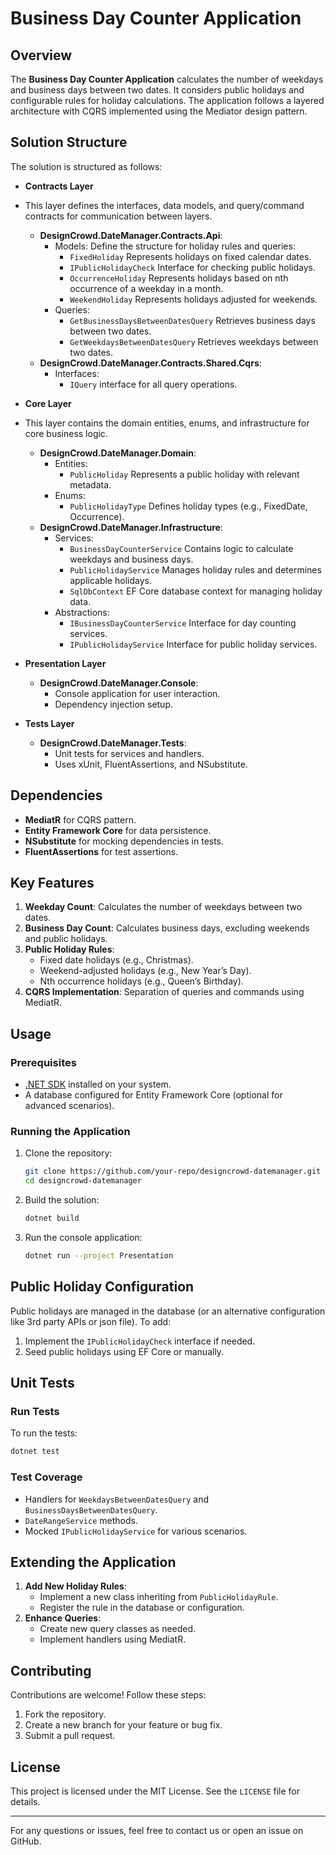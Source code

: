 
# Business Day Counter Application

## Overview
The **Business Day Counter Application** calculates the number of weekdays and business days between two dates. It considers public holidays and configurable rules for holiday calculations. The application follows a layered architecture with CQRS implemented using the Mediator design pattern.

## Solution Structure
The solution is structured as follows:

- **Contracts Layer**
- This layer defines the interfaces, data models, and query/command contracts for communication between layers.
  - **DesignCrowd.DateManager.Contracts.Api**:
    - Models: Define the structure for holiday rules and queries:
      - `FixedHoliday` Represents holidays on fixed calendar dates.
      - `IPublicHolidayCheck` Interface for checking public holidays.
      - `OccurrenceHoliday` Represents holidays based on nth occurrence of a weekday in a month.
      - `WeekendHoliday` Represents holidays adjusted for weekends.
    - Queries:
      - `GetBusinessDaysBetweenDatesQuery` Retrieves business days between two dates.
      - `GetWeekdaysBetweenDatesQuery` Retrieves weekdays between two dates.
  - **DesignCrowd.DateManager.Contracts.Shared.Cqrs**:
    - Interfaces:
      - `IQuery` interface for all query operations.

- **Core Layer**
- This layer contains the domain entities, enums, and infrastructure for core business logic.
  - **DesignCrowd.DateManager.Domain**:
    - Entities:
      - `PublicHoliday` Represents a public holiday with relevant metadata.
    - Enums:
      - `PublicHolidayType` Defines holiday types (e.g., FixedDate, Occurrence).
  - **DesignCrowd.DateManager.Infrastructure**:
    - Services:
      - `BusinessDayCounterService` Contains logic to calculate weekdays and business days.
      - `PublicHolidayService` Manages holiday rules and determines applicable holidays.
      - `SqlDbContext` EF Core database context for managing holiday data.
    - Abstractions:
      - `IBusinessDayCounterService` Interface for day counting services.
      - `IPublicHolidayService` Interface for public holiday services.

- **Presentation Layer**
  - **DesignCrowd.DateManager.Console**:
    - Console application for user interaction.
    - Dependency injection setup.

- **Tests Layer**
  - **DesignCrowd.DateManager.Tests**:
    - Unit tests for services and handlers.
    - Uses xUnit, FluentAssertions, and NSubstitute.

## Dependencies
- **MediatR** for CQRS pattern.
- **Entity Framework Core** for data persistence.
- **NSubstitute** for mocking dependencies in tests.
- **FluentAssertions** for test assertions.

## Key Features
1. **Weekday Count**: Calculates the number of weekdays between two dates.
2. **Business Day Count**: Calculates business days, excluding weekends and public holidays.
3. **Public Holiday Rules**:
   - Fixed date holidays (e.g., Christmas).
   - Weekend-adjusted holidays (e.g., New Year’s Day).
   - Nth occurrence holidays (e.g., Queen’s Birthday).
4. **CQRS Implementation**: Separation of queries and commands using MediatR.

## Usage
### Prerequisites
- [.NET SDK](https://dotnet.microsoft.com/) installed on your system.
- A database configured for Entity Framework Core (optional for advanced scenarios).

### Running the Application
1. Clone the repository:
   ```bash
   git clone https://github.com/your-repo/designcrowd-datemanager.git
   cd designcrowd-datemanager
   ```
2. Build the solution:
   ```bash
   dotnet build
   ```
3. Run the console application:
   ```bash
   dotnet run --project Presentation
   ```
## Public Holiday Configuration
Public holidays are managed in the database (or an alternative configuration like 3rd party APIs or json file). To add:
1. Implement the `IPublicHolidayCheck` interface if needed.
2. Seed public holidays using EF Core or manually.

## Unit Tests
### Run Tests
To run the tests:
```bash
dotnet test
```

### Test Coverage
- Handlers for `WeekdaysBetweenDatesQuery` and `BusinessDaysBetweenDatesQuery`.
- `DateRangeService` methods.
- Mocked `IPublicHolidayService` for various scenarios.

## Extending the Application
1. **Add New Holiday Rules**:
   - Implement a new class inheriting from `PublicHolidayRule`.
   - Register the rule in the database or configuration.
2. **Enhance Queries**:
   - Create new query classes as needed.
   - Implement handlers using MediatR.

## Contributing
Contributions are welcome! Follow these steps:
1. Fork the repository.
2. Create a new branch for your feature or bug fix.
3. Submit a pull request.

## License
This project is licensed under the MIT License. See the `LICENSE` file for details.

---

For any questions or issues, feel free to contact us or open an issue on GitHub.

